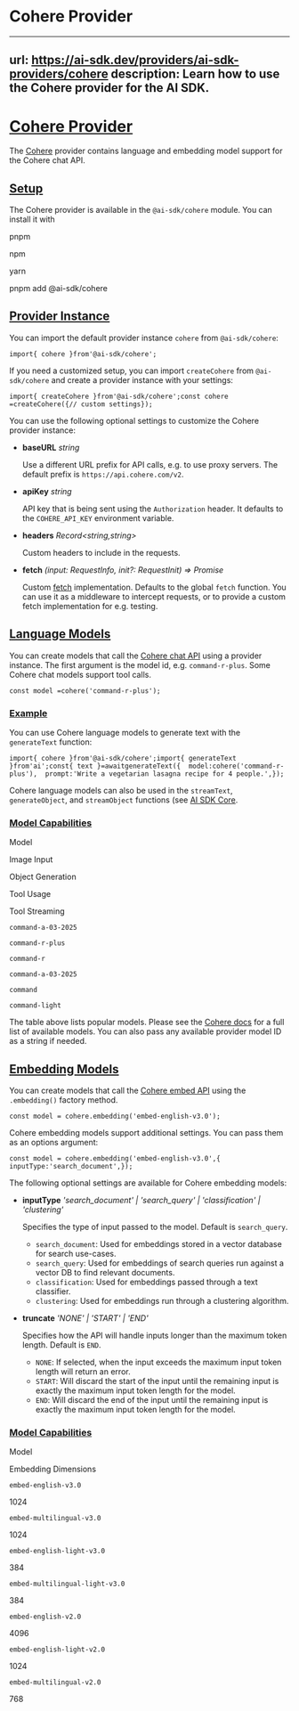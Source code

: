 # Cohere Provider


---
url: https://ai-sdk.dev/providers/ai-sdk-providers/cohere
description: Learn how to use the Cohere provider for the AI SDK.
---


# [Cohere Provider](#cohere-provider)


The [Cohere](https://cohere.com/) provider contains language and embedding model support for the Cohere chat API.


## [Setup](#setup)


The Cohere provider is available in the `@ai-sdk/cohere` module. You can install it with

pnpm

npm

yarn

pnpm add @ai-sdk/cohere


## [Provider Instance](#provider-instance)


You can import the default provider instance `cohere` from `@ai-sdk/cohere`:

```
import{ cohere }from'@ai-sdk/cohere';
```

If you need a customized setup, you can import `createCohere` from `@ai-sdk/cohere` and create a provider instance with your settings:

```
import{ createCohere }from'@ai-sdk/cohere';const cohere =createCohere({// custom settings});
```

You can use the following optional settings to customize the Cohere provider instance:

-   **baseURL** *string*

    Use a different URL prefix for API calls, e.g. to use proxy servers. The default prefix is `https://api.cohere.com/v2`.

-   **apiKey** *string*

    API key that is being sent using the `Authorization` header. It defaults to the `COHERE_API_KEY` environment variable.

-   **headers** *Record<string,string>*

    Custom headers to include in the requests.

-   **fetch** *(input: RequestInfo, init?: RequestInit) => Promise<Response>*

    Custom [fetch](https://developer.mozilla.org/en-US/docs/Web/API/fetch) implementation. Defaults to the global `fetch` function. You can use it as a middleware to intercept requests, or to provide a custom fetch implementation for e.g. testing.



## [Language Models](#language-models)


You can create models that call the [Cohere chat API](https://docs.cohere.com/v2/docs/chat-api) using a provider instance. The first argument is the model id, e.g. `command-r-plus`. Some Cohere chat models support tool calls.

```
const model =cohere('command-r-plus');
```


### [Example](#example)


You can use Cohere language models to generate text with the `generateText` function:

```
import{ cohere }from'@ai-sdk/cohere';import{ generateText }from'ai';const{ text }=awaitgenerateText({  model:cohere('command-r-plus'),  prompt:'Write a vegetarian lasagna recipe for 4 people.',});
```

Cohere language models can also be used in the `streamText`, `generateObject`, and `streamObject` functions (see [AI SDK Core](/docs/ai-sdk-core).


### [Model Capabilities](#model-capabilities)


Model

Image Input

Object Generation

Tool Usage

Tool Streaming

`command-a-03-2025`

`command-r-plus`

`command-r`

`command-a-03-2025`

`command`

`command-light`

The table above lists popular models. Please see the [Cohere docs](https://docs.cohere.com/v2/docs/models#command) for a full list of available models. You can also pass any available provider model ID as a string if needed.


## [Embedding Models](#embedding-models)


You can create models that call the [Cohere embed API](https://docs.cohere.com/v2/reference/embed) using the `.embedding()` factory method.

```
const model = cohere.embedding('embed-english-v3.0');
```

Cohere embedding models support additional settings. You can pass them as an options argument:

```
const model = cohere.embedding('embed-english-v3.0',{  inputType:'search_document',});
```

The following optional settings are available for Cohere embedding models:

-   **inputType** *'search\_document' | 'search\_query' | 'classification' | 'clustering'*

    Specifies the type of input passed to the model. Default is `search_query`.

    -   `search_document`: Used for embeddings stored in a vector database for search use-cases.
    -   `search_query`: Used for embeddings of search queries run against a vector DB to find relevant documents.
    -   `classification`: Used for embeddings passed through a text classifier.
    -   `clustering`: Used for embeddings run through a clustering algorithm.
-   **truncate** *'NONE' | 'START' | 'END'*

    Specifies how the API will handle inputs longer than the maximum token length. Default is `END`.

    -   `NONE`: If selected, when the input exceeds the maximum input token length will return an error.
    -   `START`: Will discard the start of the input until the remaining input is exactly the maximum input token length for the model.
    -   `END`: Will discard the end of the input until the remaining input is exactly the maximum input token length for the model.


### [Model Capabilities](#model-capabilities-1)


Model

Embedding Dimensions

`embed-english-v3.0`

1024

`embed-multilingual-v3.0`

1024

`embed-english-light-v3.0`

384

`embed-multilingual-light-v3.0`

384

`embed-english-v2.0`

4096

`embed-english-light-v2.0`

1024

`embed-multilingual-v2.0`

768
